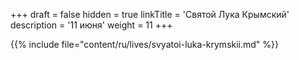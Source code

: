 +++
draft = false
hidden = true
linkTitle = 'Святой Лука Крымский'
description = '11 июня'
weight = 11
+++

{{% include file="content/ru/lives/svyatoi-luka-krymskii.md" %}}
